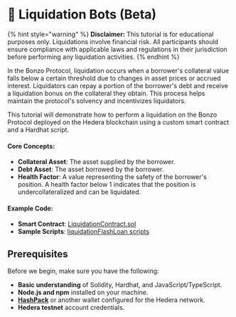 # 💸 Liquidation Bots (Beta)

{% hint style="warning" %}
**Disclaimer:** This tutorial is for educational purposes only. Liquidations involve financial risk. All participants should ensure compliance with applicable laws and regulations in their jurisdiction before performing any liquidation activities.
{% endhint %}

In the Bonzo Protocol, liquidation occurs when a borrower's collateral value falls below a certain threshold due to changes in asset prices or accrued interest. Liquidators can repay a portion of the borrower's debt and receive a liquidation bonus on the collateral they obtain. This process helps maintain the protocol's solvency and incentivizes liquidators.&#x20;

This tutorial will demonstrate how to perform a liquidation on the Bonzo Protocol deployed on the Hedera blockchain using a custom smart contract and a Hardhat script.

#### **Core Concepts:**

* **Collateral Asset**: The asset supplied by the borrower.
* **Debt Asset**: The asset borrowed by the borrower.
* **Health Factor**: A value representing the safety of the borrower's position. A health factor below 1 indicates that the position is undercollateralized and can be liquidated.

#### **Example Code:**

* **Smart Contract**: [LiquidationContract.sol](https://github.com/Bonzo-Labs/bonzo-finance-contracts/blob/main/contracts/examples/LiquidationContract.sol)
* **Sample Scripts**: [liquidationFlashLoan scripts](https://github.com/Bonzo-Labs/bonzo-finance-contracts/tree/main/scripts/liquidationFlashLoan)

## Prerequisites

Before we begin, make sure you have the following:

* **Basic understanding** of Solidity, Hardhat, and JavaScript/TypeScript.
* **Node.js and npm** installed on your machine.
* [**HashPack**](https://hashpack.app) or another wallet configured for the Hedera network.
* **Hedera testnet** account credentials.
